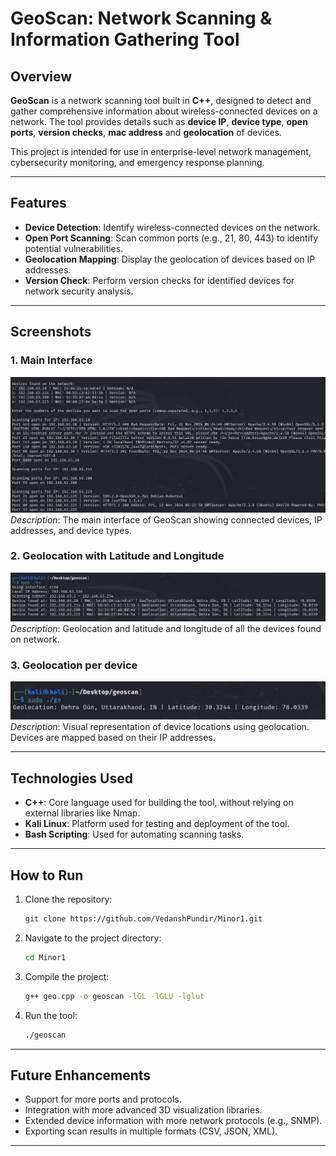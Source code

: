 # GeoScan: Network Scanning & Information Gathering Tool

## Overview
**GeoScan** is a network scanning tool built in **C++**, designed to detect and gather comprehensive information about wireless-connected devices on a network. The tool provides details such as **device IP**, **device type**, **open ports**, **version checks**, **mac address** and **geolocation** of devices.

This project is intended for use in enterprise-level network management, cybersecurity monitoring, and emergency response planning.

---

## Features
- **Device Detection**: Identify wireless-connected devices on the network.
- **Open Port Scanning**: Scan common ports (e.g., 21, 80, 443) to identify potential vulnerabilities.
- **Geolocation Mapping**: Display the geolocation of devices based on IP addresses.
- **Version Check**: Perform version checks for identified devices for network security analysis.

---

## Screenshots

### 1. Main Interface
![GeoScan Main Interface](infoversion.png)
*Description*: The main interface of GeoScan showing connected devices, IP addresses, and device types.

### 2. Geolocation with Latitude and Longitude
![Open Port Scanning](geolocation.png)
*Description*: Geolocation and latitude and longitude of all the devices found on network.

### 3. Geolocation per device
![Geolocation Map](geolocationperdevice.png)
*Description*: Visual representation of device locations using geolocation. Devices are mapped based on their IP addresses.


---

## Technologies Used
- **C++**: Core language used for building the tool, without relying on external libraries like Nmap.
- **Kali Linux**: Platform used for testing and deployment of the tool.
- **Bash Scripting**: Used for automating scanning tasks.

---

## How to Run

1. Clone the repository:
    ```bash
   git clone https://github.com/VedanshPundir/Minor1.git
    ```

2. Navigate to the project directory:
    ```bash
    cd Minor1
    ```

3. Compile the project:
    ```bash
    g++ geo.cpp -o geoscan -lGL -lGLU -lglut
    ```

4. Run the tool:
    ```bash
    ./geoscan
    ```

---

## Future Enhancements
- Support for more ports and protocols.
- Integration with more advanced 3D visualization libraries.
- Extended device information with more network protocols (e.g., SNMP).
- Exporting scan results in multiple formats (CSV, JSON, XML).

---



